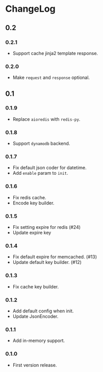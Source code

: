 # ChangeLog

## 0.2

### 0.2.1

- Support cache jinja2 template response.

### 0.2.0

- Make `request` and `response` optional.

## 0.1

### 0.1.9

- Replace `aioredis` with `redis-py`.

### 0.1.8

- Support `dynamodb` backend.

### 0.1.7

- Fix default json coder for datetime.
- Add `enable` param to `init`.

### 0.1.6

- Fix redis cache.
- Encode key builder.

### 0.1.5

- Fix setting expire for redis (#24)
- Update expire key

### 0.1.4

- Fix default expire for memcached. (#13)
- Update default key builder. (#12)

### 0.1.3

- Fix cache key builder.

### 0.1.2

- Add default config when init.
- Update JsonEncoder.

### 0.1.1

- Add in-memory support.

### 0.1.0

- First version release.
